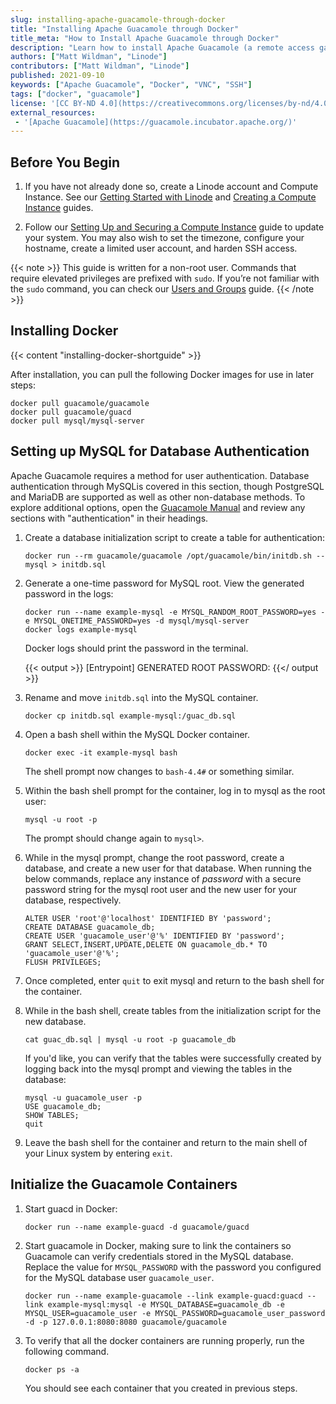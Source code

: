 ```yaml
---
slug: installing-apache-guacamole-through-docker
title: "Installing Apache Guacamole through Docker"
title_meta: "How to Install Apache Guacamole through Docker"
description: "Learn how to install Apache Guacamole (a remote access gateway for SSH, VNC, and other protocols) through Docker."
authors: ["Matt Wildman", "Linode"]
contributors: ["Matt Wildman", "Linode"]
published: 2021-09-10
keywords: ["Apache Guacamole", "Docker", "VNC", "SSH"]
tags: ["docker", "guacamole"]
license: '[CC BY-ND 4.0](https://creativecommons.org/licenses/by-nd/4.0)'
external_resources:
 - '[Apache Guacamole](https://guacamole.incubator.apache.org/)'
---
```


## Before You Begin

1.  If you have not already done so, create a Linode account and Compute Instance. See our [Getting Started with Linode](/docs/products/platform/get-started/) and [Creating a Compute Instance](/docs/products/compute/compute-instances/guides/create/) guides.

1.  Follow our [Setting Up and Securing a Compute Instance](/docs/products/compute/compute-instances/guides/set-up-and-secure/) guide to update your system. You may also wish to set the timezone, configure your hostname, create a limited user account, and harden SSH access.

{{< note >}}
This guide is written for a non-root user. Commands that require elevated privileges are prefixed with `sudo`. If you’re not familiar with the `sudo` command, you can check our [Users and Groups](/docs/guides/linux-users-and-groups/) guide.
{{< /note >}}

## Installing Docker

{{< content "installing-docker-shortguide" >}}

After installation, you can pull the following Docker images for use in later steps:

    docker pull guacamole/guacamole
    docker pull guacamole/guacd
    docker pull mysql/mysql-server

## Setting up MySQL for Database Authentication

Apache Guacamole requires a method for user authentication. Database authentication through MySQLis covered in this section, though PostgreSQL and MariaDB are supported as well as other non-database methods. To explore additional options, open the [Guacamole Manual](https://guacamole.apache.org/doc/gug/) and review any sections with "authentication" in their headings.

1.  Create a database initialization script to create a table for authentication:

        docker run --rm guacamole/guacamole /opt/guacamole/bin/initdb.sh --mysql > initdb.sql

1.  Generate a one-time password for MySQL root. View the generated password in the logs:

        docker run --name example-mysql -e MYSQL_RANDOM_ROOT_PASSWORD=yes -e MYSQL_ONETIME_PASSWORD=yes -d mysql/mysql-server
        docker logs example-mysql

    Docker logs should print the password in the terminal.

    {{< output >}}
[Entrypoint] GENERATED ROOT PASSWORD: <password>
{{</ output >}}

1.  Rename and move `initdb.sql` into the MySQL container.

        docker cp initdb.sql example-mysql:/guac_db.sql

1.  Open a bash shell within the MySQL Docker container.

        docker exec -it example-mysql bash

    The shell prompt now changes to `bash-4.4#` or something similar.

1.  Within the bash shell prompt for the container, log in to mysql as the root user:

        mysql -u root -p

    The prompt should change again to `mysql>`.

1.  While in the mysql prompt, change the root password, create a database, and create a new user for that database. When running the below commands, replace any instance of *password* with a secure password string for the mysql root user and the new user for your database, respectively.

        ALTER USER 'root'@'localhost' IDENTIFIED BY 'password';
        CREATE DATABASE guacamole_db;
        CREATE USER 'guacamole_user'@'%' IDENTIFIED BY 'password';
        GRANT SELECT,INSERT,UPDATE,DELETE ON guacamole_db.* TO 'guacamole_user'@'%';
        FLUSH PRIVILEGES;

1.  Once completed, enter `quit` to exit mysql and return to the bash shell for the container.

1.  While in the bash shell, create tables from the initialization script for the new database.

        cat guac_db.sql | mysql -u root -p guacamole_db

    If you'd like, you can verify that the tables were successfully created by logging back into the mysql prompt and viewing the tables in the database:

        mysql -u guacamole_user -p
        USE guacamole_db;
        SHOW TABLES;
        quit

1.  Leave the bash shell for the container and return to the main shell of your Linux system by entering `exit`.

## Initialize the Guacamole Containers

1.  Start guacd in Docker:

        docker run --name example-guacd -d guacamole/guacd

1.  Start guacamole in Docker, making sure to link the containers so Guacamole can verify credentials stored in the MySQL database. Replace the value for `MYSQL_PASSWORD` with the password you configured for the MySQL database user `guacamole_user`.

        docker run --name example-guacamole --link example-guacd:guacd --link example-mysql:mysql -e MYSQL_DATABASE=guacamole_db -e MYSQL_USER=guacamole_user -e MYSQL_PASSWORD=guacamole_user_password -d -p 127.0.0.1:8080:8080 guacamole/guacamole

1.  To verify that all the docker containers are running properly, run the following command.

        docker ps -a

    You should see each container that you created in previous steps.
